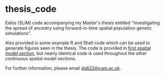 # thesis_code
Eidos (SLiM) code accompanying my Master's thesis entitled "Investigating the spread of ancestry using forward-in-time spatial population genetic simulations".

Also provided is some example R and Shell code which can be used to generate figures seen in the thesis. The code is provided in [first spatial model section](thesis_code/Section_3.7_first_spatial), but nearly identical code is used throughout the other continuous spatial model sections.

For further information, please email dg622@cam.ac.uk.
